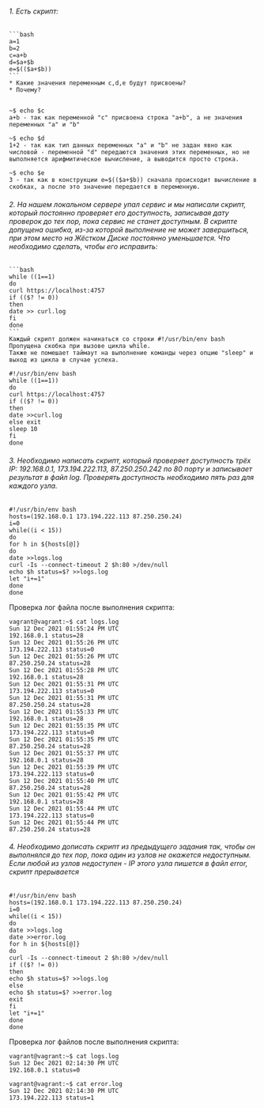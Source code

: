 ###### 1. Есть скрипт:
	```bash
	a=1
	b=2
	c=a+b
	d=$a+$b
	e=$(($a+$b))
	```
	* Какие значения переменным c,d,e будут присвоены?
	* Почему?
    
    
    ~$ echo $c
    a+b - так как переменной "c" присвоена строка "a+b", а не значения переменных "a" и "b" 

    ~$ echo $d
    1+2 - так как тип данных переменных "a" и "b" не задан явно как числовой - переменной "d" передаются значения этих переменных, но не выполняется арифмитическое вычисление, а выводится просто строка.

    ~$ echo $e
    3 - так как в конструкции e=$(($a+$b)) сначала происходит вычисление в скобках, а после это значение передается в переменную.

###### 2. На нашем локальном сервере упал сервис и мы написали скрипт, который постоянно проверяет его доступность, записывая дату проверок до тех пор, пока сервис не станет доступным. В скрипте допущена ошибка, из-за которой выполнение не может завершиться, при этом место на Жёстком Диске постоянно уменьшается. Что необходимо сделать, чтобы его исправить:
	```bash
	while ((1==1)
	do
	curl https://localhost:4757
	if (($? != 0))
	then
	date >> curl.log
	fi
	done
	```
    Каждый скрипт должен начинаться со строки #!/usr/bin/env bash
    Пропущена скобка при вызове цикла while.
    Также не помешает таймаут на выполнение команды через опцию "sleep" и выход из цикла в случае успеха.

    #!/usr/bin/env bash
    while ((1==1))
	do
	curl https://localhost:4757
	if (($? != 0))
	then
    date >>curl.log
    else exit
    sleep 10
	fi
	done
###### 3. Необходимо написать скрипт, который проверяет доступность трёх IP: 192.168.0.1, 173.194.222.113, 87.250.250.242 по 80 порту и записывает результат в файл log. Проверять доступность необходимо пять раз для каждого узла.
    #!/usr/bin/env bash
    hosts=(192.168.0.1 173.194.222.113 87.250.250.24)
    i=0
    while((i < 15))
    do
    for h in ${hosts[@]}
    do
    date >>logs.log
    curl -Is --connect-timeout 2 $h:80 >/dev/null
    echo $h status=$? >>logs.log
    let "i+=1"
    done
    done

Проверка лог файла после выполнения скрипта:

    vagrant@vagrant:~$ cat logs.log
    Sun 12 Dec 2021 01:55:24 PM UTC
    192.168.0.1 status=28
    Sun 12 Dec 2021 01:55:26 PM UTC
    173.194.222.113 status=0
    Sun 12 Dec 2021 01:55:26 PM UTC
    87.250.250.24 status=28
    Sun 12 Dec 2021 01:55:28 PM UTC
    192.168.0.1 status=28
    Sun 12 Dec 2021 01:55:31 PM UTC
    173.194.222.113 status=0
    Sun 12 Dec 2021 01:55:31 PM UTC
    87.250.250.24 status=28
    Sun 12 Dec 2021 01:55:33 PM UTC
    192.168.0.1 status=28
    Sun 12 Dec 2021 01:55:35 PM UTC
    173.194.222.113 status=0
    Sun 12 Dec 2021 01:55:35 PM UTC
    87.250.250.24 status=28
    Sun 12 Dec 2021 01:55:37 PM UTC
    192.168.0.1 status=28
    Sun 12 Dec 2021 01:55:39 PM UTC
    173.194.222.113 status=0
    Sun 12 Dec 2021 01:55:40 PM UTC
    87.250.250.24 status=28
    Sun 12 Dec 2021 01:55:42 PM UTC
    192.168.0.1 status=28
    Sun 12 Dec 2021 01:55:44 PM UTC
    173.194.222.113 status=0
    Sun 12 Dec 2021 01:55:44 PM UTC
    87.250.250.24 status=28


    
    

###### 4. Необходимо дописать скрипт из предыдущего задания так, чтобы он выполнялся до тех пор, пока один из узлов не окажется недоступным. Если любой из узлов недоступен - IP этого узла пишется в файл error, скрипт прерывается
    #!/usr/bin/env bash
    hosts=(192.168.0.1 173.194.222.113 87.250.250.24)
    i=0
    while((i < 15))
    do
    date >>logs.log
    date >>error.log
    for h in ${hosts[@]}
    do
    curl -Is --connect-timeout 2 $h:80 >/dev/null
    if (($? != 0))
    then
    echo $h status=$? >>logs.log
    else
    echo $h status=$? >>error.log
    exit
    fi
    let "i+=1"
    done
    done

Проверка лог файлов после выполнения скрипта:

    vagrant@vagrant:~$ cat logs.log
    Sun 12 Dec 2021 02:14:30 PM UTC
    192.168.0.1 status=0
    
    vagrant@vagrant:~$ cat error.log
    Sun 12 Dec 2021 02:14:30 PM UTC
    173.194.222.113 status=1
